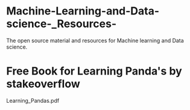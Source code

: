 # Machine-Learning-and-Data-science-_Resources-
The open source material and resources for Machine learning and Data science. 

# Free Book for Learning Panda's by stakeoverflow
Learning_Pandas.pdf

